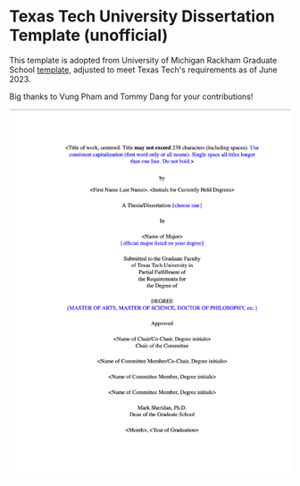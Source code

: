 # Texas Tech University Dissertation Template (unofficial)

This template is adopted from University of Michigan Rackham Graduate School [template](https://github.com/meluso/UMich_Dissertation_Template), adjusted to meet Texas Tech's requirements as of June 2023.

Big thanks to Vung Pham and Tommy Dang for your contributions!

![alt text](front-page.png)